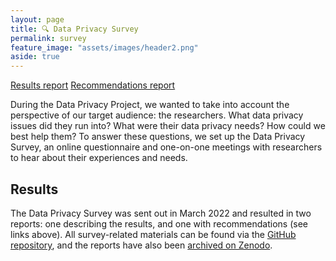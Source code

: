 ```yaml
---
layout: page
title: 🔍 Data Privacy Survey
permalink: survey
feature_image: "assets/images/header2.png"
aside: true
---
```


<a href="https://utrechtuniversity.github.io/dataprivacysurvey/docs/data-privacy-survey-report.html" target="_blank" class="button">Results report</a>
<a href="https://utrechtuniversity.github.io/dataprivacysurvey/docs/data-privacy-survey-recommendations.html" target="_blank" class="button">Recommendations report</a>

During the Data Privacy Project, we wanted to take into account the perspective of our target audience: the researchers. What data privacy issues did they run into? What were their data privacy needs? How could we best help them? To answer these questions, we set up the Data Privacy Survey, an online questionnaire and one-on-one meetings with researchers to hear about their experiences and needs.

## Results
The Data Privacy Survey was sent out in March 2022 and resulted in two reports: one describing the results, and one with recommendations (see links above). All survey-related materials can be found via the <a href="https://github.com/UtrechtUniversity/dataprivacysurvey" target="_blank">GitHub repository</a>, and the reports have also been <a href="https://doi.org/10.5281/zenodo.7253451" target="_blank">archived on Zenodo</a>.